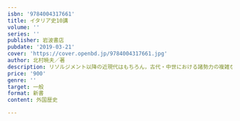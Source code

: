```yaml
---
isbn: '9784004317661'
title: イタリア史10講
volume: ''
series: ''
publisher: 岩波書店
pubdate: '2019-03-21'
cover: 'https://cover.openbd.jp/9784004317661.jpg'
author: 北村暁夫／著
description: リソルジメント以降の近現代はもちろん，古代・中世における諸勢力の複雑な興亡や，豊かな地域性，そして文化・芸術を明快に叙述．
price: '900'
genre: ''
target: 一般
format: 新書
content: 外国歴史

---
```

